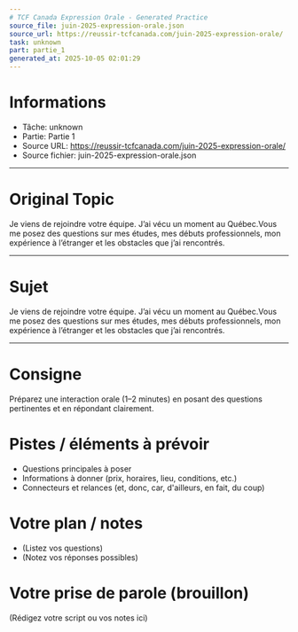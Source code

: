 ```yaml
---
# TCF Canada Expression Orale - Generated Practice
source_file: juin-2025-expression-orale.json
source_url: https://reussir-tcfcanada.com/juin-2025-expression-orale/
task: unknown
part: partie_1
generated_at: 2025-10-05 02:01:29
---
```


# Informations
- Tâche: unknown
- Partie: Partie 1
- Source URL: https://reussir-tcfcanada.com/juin-2025-expression-orale/
- Source fichier: juin-2025-expression-orale.json

---

# Original Topic
Je viens de rejoindre votre équipe. J’ai vécu un moment au Québec.Vous me posez des questions sur mes études, mes débuts professionnels, mon expérience à l’étranger et les obstacles que j’ai rencontrés.

---

# Sujet
Je viens de rejoindre votre équipe. J’ai vécu un moment au Québec.Vous me posez des questions sur mes études, mes débuts professionnels, mon expérience à l’étranger et les obstacles que j’ai rencontrés.

---
# Consigne
Préparez une interaction orale (1–2 minutes) en posant des questions pertinentes et en répondant clairement.

# Pistes / éléments à prévoir
- Questions principales à poser
- Informations à donner (prix, horaires, lieu, conditions, etc.)
- Connecteurs et relances (et, donc, car, d'ailleurs, en fait, du coup)

# Votre plan / notes
- (Listez vos questions)
- (Notez vos réponses possibles)

# Votre prise de parole (brouillon)
(Rédigez votre script ou vos notes ici)
